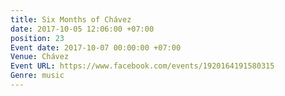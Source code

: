 ```yaml
---
title: Six Months of Chávez
date: 2017-10-05 12:06:00 +07:00
position: 23
Event date: 2017-10-07 00:00:00 +07:00
Venue: Chávez
Event URL: https://www.facebook.com/events/1920164191580315
Genre: music
---
```


